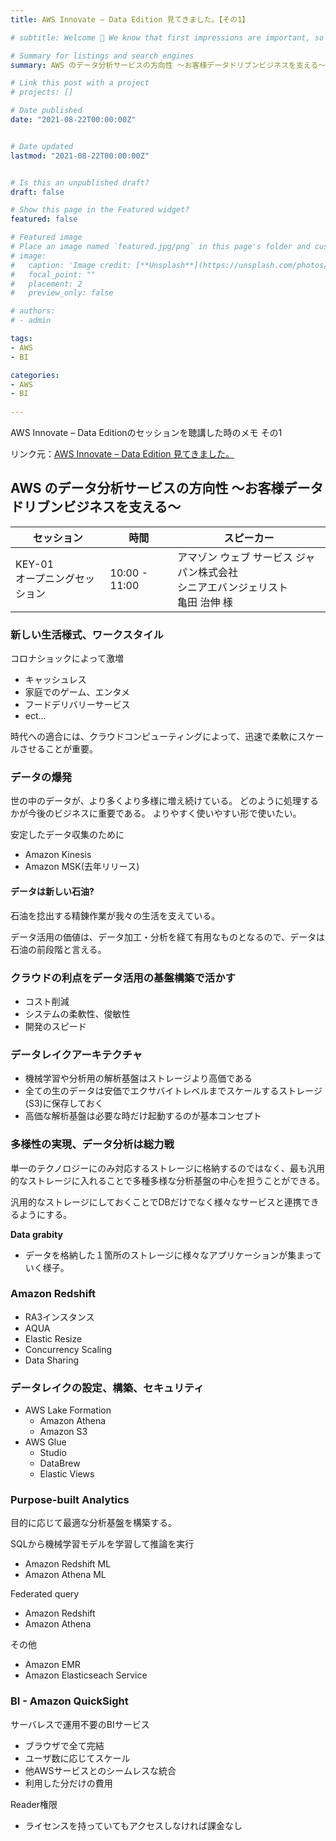 ```yaml
---
title: AWS Innovate – Data Edition 見てきました。【その1】

# subtitle: Welcome 👋 We know that first impressions are important, so we've populated your new site with some initial content to help you get familiar with everything in no time.

# Summary for listings and search engines
summary: AWS のデータ分析サービスの方向性 ～お客様データドリブンビジネスを支える～

# Link this post with a project
# projects: []

# Date published
date: "2021-08-22T00:00:00Z"


# Date updated
lastmod: "2021-08-22T00:00:00Z" 


# Is this an unpublished draft?
draft: false

# Show this page in the Featured widget?
featured: false

# Featured image
# Place an image named `featured.jpg/png` in this page's folder and customize its options here.
# image:
#   caption: 'Image credit: [**Unsplash**](https://unsplash.com/photos/CpkOjOcXdUY)'
#   focal_point: ""
#   placement: 2
#   preview_only: false

# authors:
# - admin

tags:
- AWS
- BI

categories:
- AWS
- BI
  
---
```


AWS Innovate – Data Editionのセッションを聴講した時のメモ その1


リンク元：[AWS Innovate – Data Edition 見てきました。](/post/aws_innovate_data_edition)


## AWS のデータ分析サービスの方向性 ～お客様データドリブンビジネスを支える～
|セッション|時間|スピーカー|
|-|-|-|
|KEY-01<br/>オープニングセッション|10:00 - 11:00|アマゾン ウェブ サービス ジャパン株式会社<br/>シニアエバンジェリスト<br/>亀田 治伸 様|

### 新しい生活様式、ワークスタイル

コロナショックによって激増
 - キャッシュレス
 - 家庭でのゲーム、エンタメ
 - フードデリバリーサービス
 - ect...

時代への適合には、クラウドコンピューティングによって、迅速で柔軟にスケールさせることが重要。

### データの爆発

世の中のデータが、より多くより多様に増え続けている。
どのように処理するかが今後のビジネスに重要である。
よりやすく使いやすい形で使いたい。

安定したデータ収集のために
 - Amazon Kinesis
 - Amazon MSK(去年リリース)

#### データは新しい石油?

石油を捻出する精錬作業が我々の生活を支えている。

データ活用の価値は、データ加工・分析を経て有用なものとなるので、データは石油の前段階と言える。

### クラウドの利点をデータ活用の基盤構築で活かす

 - コスト削減
 - システムの柔軟性、俊敏性
 - 開発のスピード

### データレイクアーキテクチャ

 - 機械学習や分析用の解析基盤はストレージより高価である
 - 全ての生のデータは安価でエクサバイトレベルまでスケールするストレージ(S3)に保存しておく
 - 高価な解析基盤は必要な時だけ起動するのが基本コンセプト

### 多様性の実現、データ分析は総力戦

単一のテクノロジーにのみ対応するストレージに格納するのではなく、最も汎用的なストレージに入れることで多種多様な分析基盤の中心を担うことができる。

汎用的なストレージにしておくことでDBだけでなく様々なサービスと連携できるようにする。

<span style="font-weight: bold;">Data grabity</span>

- データを格納した１箇所のストレージに様々なアプリケーションが集まっていく様子。

### Amazon Redshift

 - RA3インスタンス
 - AQUA
 - Elastic Resize
 - Concurrency Scaling
 - Data Sharing

### データレイクの設定、構築、セキュリティ

 - AWS Lake Formation 
   - Amazon Athena
   - Amazon S3
 - AWS Glue
   - Studio
   - DataBrew
   - Elastic Views

### Purpose-built Analytics

目的に応じて最適な分析基盤を構築する。

SQLから機械学習モデルを学習して推論を実行

 - Amazon Redshift ML
 - Amazon Athena ML

Federated query
 - Amazon Redshift
 - Amazon Athena

その他
 - Amazon EMR
 - Amazon Elasticseach Service

### BI - Amazon QuickSight
サーバレスで運用不要のBIサービス

 - ブラウザで全て完結
 - ユーザ数に応じてスケール
 - 他AWSサービスとのシームレスな統合
 - 利用した分だけの費用

Reader権限
 - ライセンスを持っていてもアクセスしなければ課金なし

